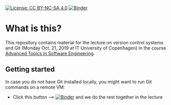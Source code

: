 [![License: CC BY-NC-SA 4.0](https://img.shields.io/badge/License-CC%20BY--NC--SA%204.0-lightgrey.svg)](https://creativecommons.org/licenses/by-nc-sa/4.0/)  [![Binder](https://mybinder.org/badge.svg)](https://mybinder.org/v2/gh/helgecph/2019_ase_behavioural_analysis/master) 

# What is this?

This repository contains material for the lecture on version control systems and Git (Monday Oct. 21, 2019 at IT University of Copenhagen) in the course [Advanced Topics in Software Engineering](https://learnit.itu.dk/course/view.php?id=3019086).


## Getting started

In case you do not have Git installed locally, you might want to run Git commands on a remote VM:
  * Click this button --> [![Binder](https://mybinder.org/badge.svg)](https://mybinder.org/v2/gh/helgecph/2019_ase_git/master) and we do the rest together in the lecture
